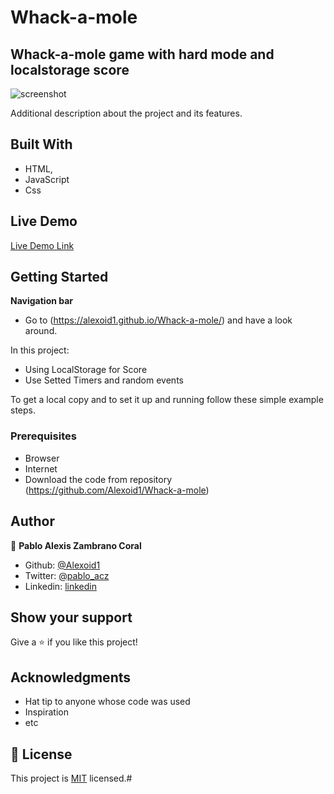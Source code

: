 # Whack-a-mole
## Whack-a-mole game with hard mode and localstorage score



![screenshot](./images/screen.png)

Additional description about the project and its features.

## Built With

- HTML,
- JavaScript
- Css
## Live Demo

[Live Demo Link](https://alexoid1.github.io/Whack-a-mole/)


## Getting Started

**Navigation bar**
- Go to (https://alexoid1.github.io/Whack-a-mole/) and have a look around. 



In this project:
- Using LocalStorage for Score
- Use Setted Timers and random events



To get a local copy  and to set it up and running follow these simple example steps.

### Prerequisites

- Browser
- Internet
- Download the code from repository (https://github.com/Alexoid1/Whack-a-mole)


## Author

👤 **Pablo Alexis Zambrano Coral**

- Github: [@Alexoid1](https://github.com/Alexoid1)
- Twitter: [@pablo_acz](https://twitter.com/pablo_acz)
- Linkedin: [linkedin](https://www.linkedin.com/in/pablo-alexis-zambrano-coral-7a614a189/)



## Show your support

Give a ⭐️ if you like this project!

## Acknowledgments

- Hat tip to anyone whose code was used
- Inspiration
- etc

## 📝 License

This project is [MIT](LICENSE) licensed.#
